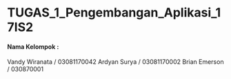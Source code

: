 # TUGAS_1_Pengembangan_Aplikasi_17IS2
#### Nama Kelompok :
Vandy Wiranata / 03081170042
Ardyan Surya / 03081170002
Brian Emerson / 030870001
